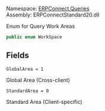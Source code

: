 Namespace: [ERPConnect.Queries](../)\
Assembly: ERPConnectStandard20.dll

Enum for Query Work Areas

```csharp
public enum WorkSpace

```

## Fields

`GlobalArea = 1`

Global Area (Cross-client)

`StandardArea = 0`

Standard Area (Client-specific)
